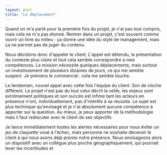 ```yaml
---
layout: post
title: "Le déplacement"
---
```


Quand on m'a parlé pour la première fois du projet, je n'ai pas tout compris, mais cela ne m'a pas étonné. Rentrer dans un projet, c'est souvent comme ouvrir un livre au milieu : ça donne une idée du style de management, mais ça ne permet pas de juger du contenu.

Nous décidons donc d'appeler le client. L'appel est détendu, la présentation du contexte plus claire et tout cela semble correspondre à mes compétences. La mission nécessite quelques déplacements, mais surtout un investissement de plusieurs dizaines de jours, ce qui me semble suspect. Je préviens le commercial : cela me semble louche.

Le lendemain, nouvel appel avec cette fois l'équipe du client. Son de cloche différent. Le projet n'est pas du tout celui décrit la veille, les enjeux sont extrêmement politiques et son succès est infime tant les acteurs en présence n'ont, individuellement, pas d'intérêts à sa réussite. Le sujet est plus technique qu'envisagé et je n'ai absolument aucune compétence à apporter sur la question. Au mieux, je peux apporter de la méthodologie mais il faut rediscuter avec le client de ses objectifs.

Je lance immédiatement toutes les alertes nécessaires pour nous éviter un jeu de claquette voué à l'échec, mais personne ne souhaite décevoir le client à qui nous avons déjà promis notre présence. Nous envisageons alors un dispositif avec un collègue plus proche géographiquement, qui pourrait lever les incertitudes et

